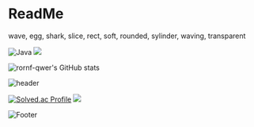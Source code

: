 # ReadMe

wave, egg, shark, slice, rect, soft, rounded, sylinder, waving, transparent

![Java](https://img.shields.io/badge/Java-007396.svg?&style=for-the-badge&logo=Java&logoColor=white)
<img src="https://img.shields.io/badge/JAVA-007396?style=flat-square&logo=JAVA&logoColor=white" />


![rornf-qwer's GitHub stats](https://github-readme-stats.vercel.app/api?username=rornf-qwer&show_icons=true&theme=tokyonight) 

![header](https://capsule-render.vercel.app/api?type=egg&color=auto&height=200&section=header&text=하-ㅁ바가&fontSize=30)

[![Solved.ac Profile](http://mazassumnida.wtf/api/v2/generate_badge?boj=tmskwjs)](https://solved.ac/tmskwjs/)
<img src="http://mazandi.herokuapp.com/api?handle=tmskwjs&theme=dark"/>

![Footer](https://capsule-render.vercel.app/api?type=egg&color=auto&height=200&section=footer)

